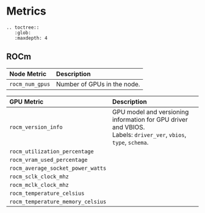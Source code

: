 # Metrics

```eval_rst
.. toctree::
   :glob:
   :maxdepth: 4
```

## ROCm

| Node Metric             | Description                          |
| :---------------------- | :----------------------------------- |
| `rocm_num_gpus`         | Number of GPUs in the node.          |

| GPU Metric                        | Description                          |
| :-------------------------------- | :----------------------------------- |
| `rocm_version_info`               | GPU model and versioning information for GPU driver and VBIOS.<br/> Labels: `driver_ver`, `vbios`, `type`, `schema`. |
| `rocm_utilization_percentage`     |                                      |
| `rocm_vram_used_percentage`       |                                      |
| `rocm_average_socket_power_watts` |                                      |
| `rocm_sclk_clock_mhz`             |                                      |
| `rocm_mclk_clock_mhz`             |                                      |
| `rocm_temperature_celsius`        |                                      |
| `rocm_temperature_memory_celsius` |                                      |
